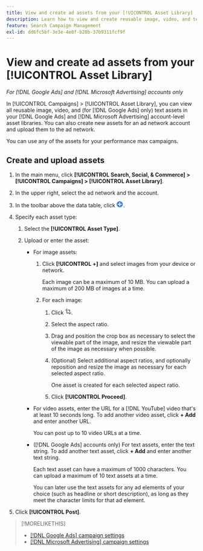 ```yaml
---
title: View and create ad assets from your [!UICONTROL Asset Library]
description: Learn how to view and create reusable image, video, and text assets for your [!DNL Google Ads] and [!DNL Microsoft Advertising] account-level asset libraries.
feature: Search Campaign Management
exl-id: dd6fc5bf-3e3e-4e8f-b20b-37b9311fcf9f
---
```

# View and create ad assets from your [!UICONTROL Asset Library]

*For [!DNL Google Ads] and [!DNL Microsoft Advertising] accounts only*

In [!UICONTROL Campaigns] > [!UICONTROL Asset Library], you can view all reusable image, video, and (for [!DNL Google Ads] only) text assets in your [!DNL Google Ads] and [!DNL Microsoft Advertising] account-level asset libraries. You can also create new assets for an ad network account and upload them to the ad network.

You can use any of the assets for your performance max campaigns.

## Create and upload assets

1. In the main menu, click **[!UICONTROL Search, Social, & Commerce] > [!UICONTROL Campaigns] > [!UICONTROL Asset Library]**.

1. In the upper right, select the ad network and the account.

1. In the toolbar above the data table, click ![Upload](/help/search-social-commerce/assets/add.png "Upload").

1. Specify each asset type:

   1. Select the **[!UICONTROL Asset Type]**.
   
   1. Upload or enter the asset:

      * For image assets:
      
        1. Click **[!UICONTROL +]** and select images from your device or network.
        
           Each image can be a maximum of 10 MB. You can upload a maximum of 200 MB of images at a time.

        1. For each image:
        
           1. Click ![Crop](/help/search-social-commerce/assets/crop.png "Crop").
           
           1. Select the aspect ratio.
           
           1. Drag and position the crop box as necessary to select the viewable part of the image, and resize the viewable part of the image as necessary when possible.
           
           1. (Optional) Select additional aspect ratios, and optionally reposition and resize the image as necessary for each selected aspect ratio.
           
              One asset is created for each selected aspect ratio.
              
           1. Click **[!UICONTROL Proceed]**.

      * For video assets, enter the URL for a [!DNL YouTube] video that's at least 10 seconds long. To add another video asset, click **+ Add** and enter another URL.
      
        You can post up to 10 video URLs at a time.

      * ([!DNL Google Ads] accounts only) For text assets, enter the text string. To add another text asset, click **+ Add** and enter another text string.
      
        Each text asset can have a maximum of 1000 characters. You can upload a maximum of 10 text assets at a time.
        
        You can later use the text assets for any ad elements of your choice (such as headline or short description), as long as they meet the character limits for that ad element.

1. Click **[!UICONTROL Post]**.

>[!MORELIKETHIS]
>
>* [[!DNL Google Ads] campaign settings](/help/search-social-commerce/campaign-management/campaigns/campaign-settings-google.md)
>* [[!DNL Microsoft Advertising] campaign settings](/help/search-social-commerce/campaign-management/campaigns/campaign-settings-microsoft.md)
